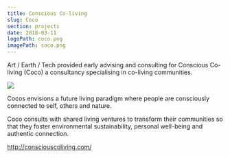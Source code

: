```yaml
---
title: Conscious Co-living
slug: Coco
section: projects
date: 2018-03-11
logoPath: coco.png
imagePath: coco.png
---
```

Art / Earth / Tech provided early advising and consulting for Conscious Co-living (Coco) a consultancy specialising in co-living communities.

<img src="/images/coco.png">

Cocos envisions a future living paradigm where people are consciously connected to self, others and nature.

Coco consults with shared living ventures to transform their communities so that they foster environmental sustainability, personal well-being and authentic connection.

http://consciouscoliving.com/
